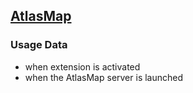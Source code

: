 ## [AtlasMap](https://github.com/jboss-fuse/vscode-atlasmap)

### Usage Data

* when extension is activated
* when the AtlasMap server is launched
